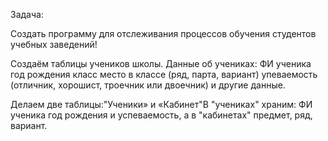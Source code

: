 
Задача: 

Создать программу для отслеживания процессов обучения 
студентов учебных заведений! 


Создаём таблицы учеников школы.
Данные об учениках:
ФИ ученика год рождения класс место в классе (ряд, парта, вариант)
упеваемость (отличник, хорошист, троечник или двоечник) и другие данные.

Делаем две таблицы:"Ученики» и «Кабинет"В "учениках" храним:
ФИ ученика год рождения и успеваемость, а в "кабинетах" предмет, ряд,
вариант.
